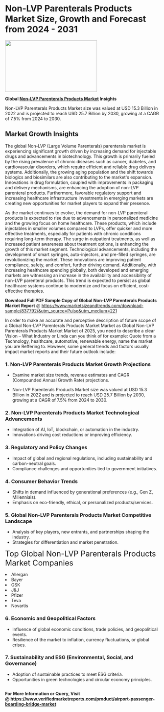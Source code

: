 <H1>Non-LVP Parenterals Products Market Size, Growth and Forecast from 2024 - 2031</H1><img class="aligncenter size-medium wp-image-584254" src="https://thirdeyenews.in/wp-content/uploads/2024/09/Global-Market-Research-300x168.jpeg" alt="" width="300" height="168" /><p><strong>Global&nbsp;<a href="https://www.marketsizeandtrends.com/download-sample/837792/&amp;utm_source=Pulse&amp;utm_medium=221">Non-LVP Parenterals Products Market</a> Insights</strong></p><p>Non-LVP Parenterals Products Market size was valued at USD 15.3 Billion in 2022 and is projected to reach USD 25.7 Billion by 2030, growing at a CAGR of 7.5% from 2024 to 2030.</p><p><h2>Market Growth Insights</h2> <p>The global Non-LVP (Large Volume Parenterals) parenterals market is experiencing significant growth driven by increasing demand for injectable drugs and advancements in biotechnology. This growth is primarily fueled by the rising prevalence of chronic diseases such as cancer, diabetes, and cardiovascular disorders, which require efficient and reliable drug delivery systems. Additionally, the growing aging population and the shift towards biologics and biosimilars are also contributing to the market's expansion. Innovations in drug formulation, coupled with improvements in packaging and delivery mechanisms, are enhancing the adoption of non-LVP parenteral products. Furthermore, favorable regulatory support and increasing healthcare infrastructure investments in emerging markets are creating new opportunities for market players to expand their presence. </p> <p>As the market continues to evolve, the demand for non-LVP parenteral products is expected to rise due to advancements in personalized medicine and the growing focus on home healthcare. These products, which include injectables in smaller volumes compared to LVPs, offer quicker and more effective treatments, especially for patients with chronic conditions requiring long-term therapy. The surge in outpatient treatments, as well as increased patient awareness about treatment options, is enhancing the growth of this market segment. Technological advancements, including the development of smart syringes, auto-injectors, and pre-filled syringes, are revolutionizing the market. These innovations are improving patient compliance, safety, and comfort, further driving demand. Additionally, with increasing healthcare spending globally, both developed and emerging markets are witnessing an increase in the availability and accessibility of non-LVP parenteral products. This trend is expected to persist as global healthcare systems continue to modernize and focus on efficient, cost-effective therapies. </p><p><span class=""><strong>Download Full PDF Sample Copy of Global Non-LVP Parenterals Products Market Report</strong> @ <a href="https://www.marketsizeandtrends.com/download-sample/837792/&amp;utm_source=Pulse&amp;utm_medium=221" target="_blank">https://www.marketsizeandtrends.com/download-sample/837792/&amp;utm_source=Pulse&amp;utm_medium=221</a></span></p><p>In order to make an accurate and perceptive description of future scope of a Global&nbsp;Non-LVP Parenterals Products Market Market as Global&nbsp;Non-LVP Parenterals Products Market Market of 2025, you need to describe a clear Vision &ndash; What Industry or Linda can you think of for example: Quote from a Technology, healthcare, automotive, renewable energy, name the market you are Reffering to. However, some general trends and factors usually impact market reports and their future outlook include:</p><h3>1.&nbsp;<strong>Non-LVP Parenterals Products Market Growth Projections</strong></h3><ul><li>Examine market size trends, revenue estimates and CAGR (Compounded Annual Growth Rate) projections.</li><li><p>Non-LVP Parenterals Products Market size was valued at USD 15.3 Billion in 2022 and is projected to reach USD 25.7 Billion by 2030, growing at a CAGR of 7.5% from 2024 to 2030.</p></li></ul><h3>2.&nbsp;<strong>Non-LVP Parenterals Products Market Technological Advancements</strong></h3><ul><li>Integration of AI, IoT, blockchain, or automation in the industry.</li><li>Innovations driving cost reductions or improving efficiency.</li></ul><h3>3.&nbsp;<strong>Regulatory and Policy Changes</strong></h3><ul><li>Impact of global and regional regulations, including sustainability and carbon-neutral goals.</li><li>Compliance challenges and opportunities tied to government initiatives.</li></ul><h3>4.&nbsp;<strong>Consumer Behavior Trends</strong></h3><ul><li>Shifts in demand influenced by generational preferences (e.g., Gen Z, Millennials).</li><li>Emphasis on eco-friendly, ethical, or personalized products/services.</li></ul><h3>5.&nbsp;<strong>Global Non-LVP Parenterals Products Market Competitive Landscape</strong></h3><ul><li>Analysis of key players, new entrants, and partnerships shaping the industry.</li><li>Strategies for differentiation and market penetration.</li></ul><p data-pm-slice="1 1 []"><span style="color: inherit; font-family: inherit; font-size: 25px;">Top Global Non-LVP Parenterals Products Market Companies</span></p><div class="" data-test-id=""><p><li>Allergan</li><li> Bayer</li><li> GSK</li><li> J&J</li><li> Pfizer</li><li> Teva</li><li> Novartis</li></p></div><h3>6.&nbsp;<strong>Economic and Geopolitical Factors</strong></h3><ul><li>Influence of global economic conditions, trade policies, and geopolitical events.</li><li>Resilience of the market to inflation, currency fluctuations, or global crises.</li></ul><h3>7.&nbsp;<strong>Sustainability and ESG (Environmental, Social, and Governance)</strong></h3><ul><li>Adoption of sustainable practices to meet ESG criteria.</li><li>Opportunities in green technologies and circular economy principles.</li></ul><h2><strong style="font-size: 14px;">For More Information or Query, Visit @&nbsp;</strong><a style="background-color: #ffffff; font-size: 14px;" href="https://www.marketsizeandtrends.com/report/non-lvp-parenterals-products-market/" target="_blank">https://www.verifiedmarketreports.com/product/airport-passenger-boarding-bridge-market</a></h2>
